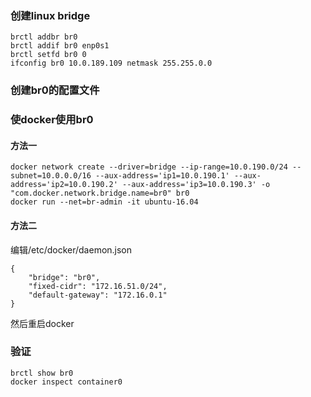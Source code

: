 
### 创建linux bridge
```
brctl addbr br0
brctl addif br0 enp0s1
brctl setfd br0 0
ifconfig br0 10.0.189.109 netmask 255.255.0.0
```

### 创建br0的配置文件

### 使docker使用br0
#### 方法一
```
docker network create --driver=bridge --ip-range=10.0.190.0/24 --subnet=10.0.0.0/16 --aux-address='ip1=10.0.190.1' --aux-address='ip2=10.0.190.2' --aux-address='ip3=10.0.190.3' -o "com.docker.network.bridge.name=br0" br0
docker run --net=br-admin -it ubuntu-16.04
```
#### 方法二
编辑/etc/docker/daemon.json
```
{
    "bridge": "br0",
    "fixed-cidr": "172.16.51.0/24",
    "default-gateway": "172.16.0.1"
}
```
然后重启docker

### 验证
```
brctl show br0
docker inspect container0
```
